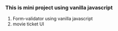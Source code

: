 ### This is mini project using vanilla javascript

1. Form-validator using vanilla javascript
2. movie ticket UI
